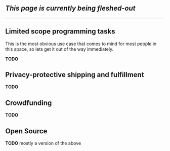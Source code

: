 ## _This page is currently being fleshed-out_

---

## Limited scope programming tasks 

This is the most obvious use case that comes to mind for most people in this space, so lets get it out of the way immediately.

**TODO**

## Privacy-protective shipping and fulfillment

**TODO**

## Crowdfunding

**TODO**

## Open Source

**TODO** mostly a version of the above
